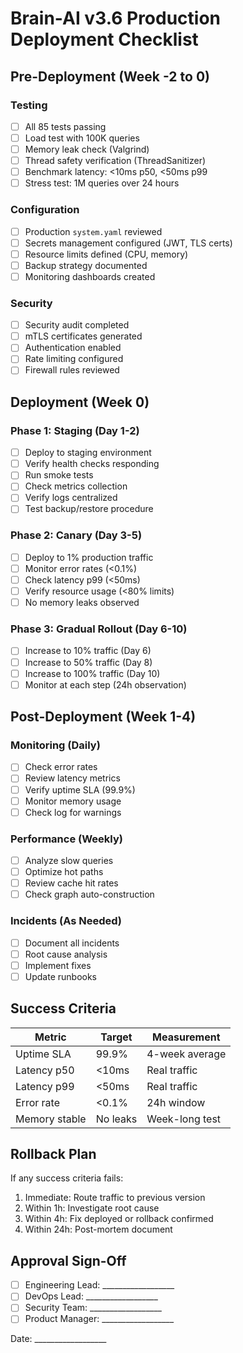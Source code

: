 # Brain-AI v3.6 Production Deployment Checklist

## Pre-Deployment (Week -2 to 0)

### Testing
- [ ] All 85 tests passing
- [ ] Load test with 100K queries
- [ ] Memory leak check (Valgrind)
- [ ] Thread safety verification (ThreadSanitizer)
- [ ] Benchmark latency: <10ms p50, <50ms p99
- [ ] Stress test: 1M queries over 24 hours

### Configuration
- [ ] Production `system.yaml` reviewed
- [ ] Secrets management configured (JWT, TLS certs)
- [ ] Resource limits defined (CPU, memory)
- [ ] Backup strategy documented
- [ ] Monitoring dashboards created

### Security
- [ ] Security audit completed
- [ ] mTLS certificates generated
- [ ] Authentication enabled
- [ ] Rate limiting configured
- [ ] Firewall rules reviewed

## Deployment (Week 0)

### Phase 1: Staging (Day 1-2)
- [ ] Deploy to staging environment
- [ ] Verify health checks responding
- [ ] Run smoke tests
- [ ] Check metrics collection
- [ ] Verify logs centralized
- [ ] Test backup/restore procedure

### Phase 2: Canary (Day 3-5)
- [ ] Deploy to 1% production traffic
- [ ] Monitor error rates (<0.1%)
- [ ] Check latency p99 (<50ms)
- [ ] Verify resource usage (<80% limits)
- [ ] No memory leaks observed

### Phase 3: Gradual Rollout (Day 6-10)
- [ ] Increase to 10% traffic (Day 6)
- [ ] Increase to 50% traffic (Day 8)
- [ ] Increase to 100% traffic (Day 10)
- [ ] Monitor at each step (24h observation)

## Post-Deployment (Week 1-4)

### Monitoring (Daily)
- [ ] Check error rates
- [ ] Review latency metrics
- [ ] Verify uptime SLA (99.9%)
- [ ] Monitor memory usage
- [ ] Check log for warnings

### Performance (Weekly)
- [ ] Analyze slow queries
- [ ] Optimize hot paths
- [ ] Review cache hit rates
- [ ] Check graph auto-construction

### Incidents (As Needed)
- [ ] Document all incidents
- [ ] Root cause analysis
- [ ] Implement fixes
- [ ] Update runbooks

## Success Criteria

| Metric | Target | Measurement |
|--------|--------|-------------|
| Uptime SLA | 99.9% | 4-week average |
| Latency p50 | <10ms | Real traffic |
| Latency p99 | <50ms | Real traffic |
| Error rate | <0.1% | 24h window |
| Memory stable | No leaks | Week-long test |

## Rollback Plan

If any success criteria fails:
1. Immediate: Route traffic to previous version
2. Within 1h: Investigate root cause
3. Within 4h: Fix deployed or rollback confirmed
4. Within 24h: Post-mortem document

## Approval Sign-Off

- [ ] Engineering Lead: __________________
- [ ] DevOps Lead: __________________
- [ ] Security Team: __________________
- [ ] Product Manager: __________________

Date: __________________

